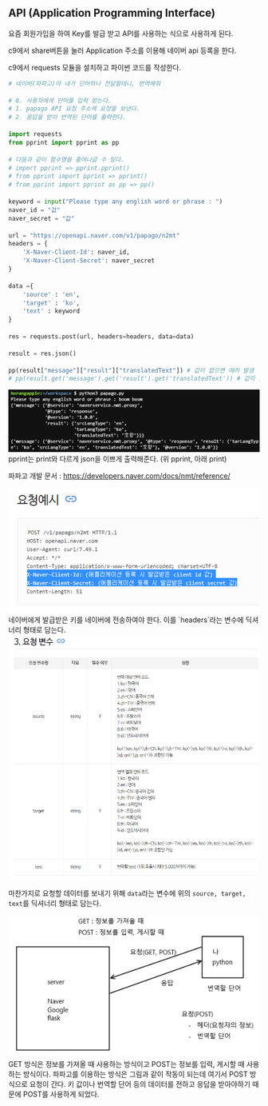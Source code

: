 ## API (Application Programming Interface)

요즘 회원가입을 하여 Key를 발급 받고 API를 사용하는 식으로 사용하게 된다.

c9에서 share버튼을 눌러 Application 주소를 이용해 네이버 api 등록을 한다.

c9에서 requests 모듈을 설치하고 파이썬 코드를 작성한다.

```python
# 네이버(파파고)야 내가 단어하나 전달할테니, 번역해줘

# 0. 사용자에게 단어를 입력 받는다.
# 1. papago API 요청 주소에 요청을 보낸다.
# 2. 응답을 받아 번역된 단어를 출력한다.

import requests
from pprint import pprint as pp

# 다음과 같이 함수명을 줄여나갈 수 있다.
# import pprint => pprint.pprint()
# from pprint import pprint => pprint()
# from pprint import pprint as pp => pp()

keyword = input("Please type any english word or phrase : ")
naver_id = "값"
naver_secret = "값"

url = "https://openapi.naver.com/v1/papago/n2mt"
headers = {
    'X-Naver-Client-Id': naver_id,
    'X-Naver-Client-Secret': naver_secret
}

data ={
    'source' : 'en',
    'target' : 'ko',
    'text' : keyword
}

res = requests.post(url, headers=headers, data=data)

result = res.json()

pp(result["message"]["result"]["translatedText"]) # 값이 없으면 에러 발생
# pp(result.get('message').get('result').get('translatedText')) # 값이 없으면 NULL 출력
```
<img src = "images/image 002.png">
pprint는 print와 다르게 json을 이쁘게 출력해준다. (위 pprint, 아래 print)

파파고 개발 문서 : https://developers.naver.com/docs/nmt/reference/

<img src = "images/image 011.png">
네이버에게 발급받은 키를 네이버에 전송하여야 한다. 이를 `headers`라는 변수에 딕셔너리 형태로 담는다.
<img src = "images/image 012.png">

마찬가지로 요청할 데이터를 보내기 위해 `data`라는 변수에 위의 `source, target, text`를 딕셔너리 형태로 담는다.



<img src = "images/image 013.png">
GET 방식은 정보를 가져올 때 사용하는 방식이고 POST는 정보를 입력, 게시할 때 사용하는 방식이다. 파파고를 이용하는 방식은 그림과 같이 작동이 되는데 여기서 POST 방식으로 요청이 간다.  키 값이나 번역할 단어 등의 데이터를 전하고 응답을 받아야하기 때문에 POST를 사용하게 되었다.
